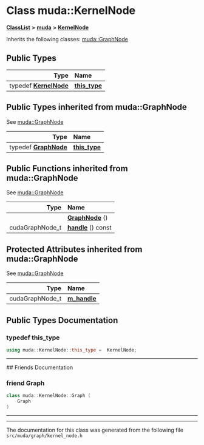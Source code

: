 

# Class muda::KernelNode



[**ClassList**](annotated.md) **>** [**muda**](namespacemuda.md) **>** [**KernelNode**](classmuda_1_1_kernel_node.md)








Inherits the following classes: [muda::GraphNode](classmuda_1_1_graph_node.md)














## Public Types

| Type | Name |
| ---: | :--- |
| typedef [**KernelNode**](classmuda_1_1_kernel_node.md) | [**this\_type**](#typedef-this_type)  <br> |


## Public Types inherited from muda::GraphNode

See [muda::GraphNode](classmuda_1_1_graph_node.md)

| Type | Name |
| ---: | :--- |
| typedef [**GraphNode**](classmuda_1_1_graph_node.md) | [**this\_type**](classmuda_1_1_graph_node.md#typedef-this_type)  <br> |








































## Public Functions inherited from muda::GraphNode

See [muda::GraphNode](classmuda_1_1_graph_node.md)

| Type | Name |
| ---: | :--- |
|   | [**GraphNode**](classmuda_1_1_graph_node.md#function-graphnode) () <br> |
|  cudaGraphNode\_t | [**handle**](classmuda_1_1_graph_node.md#function-handle) () const<br> |
















## Protected Attributes inherited from muda::GraphNode

See [muda::GraphNode](classmuda_1_1_graph_node.md)

| Type | Name |
| ---: | :--- |
|  cudaGraphNode\_t | [**m\_handle**](classmuda_1_1_graph_node.md#variable-m_handle)  <br> |






































## Public Types Documentation




### typedef this\_type 

```C++
using muda::KernelNode::this_type =  KernelNode;
```




<hr>## Friends Documentation





### friend Graph 

```C++
class muda::KernelNode::Graph (
    Graph
) 
```




<hr>

------------------------------
The documentation for this class was generated from the following file `src/muda/graph/kernel_node.h`

